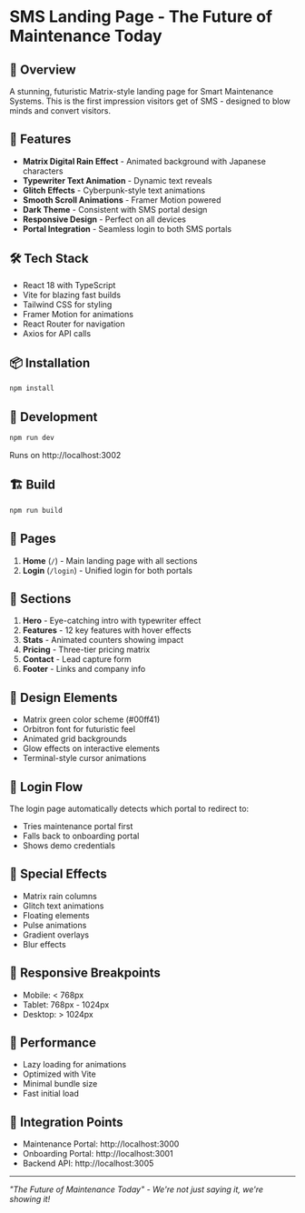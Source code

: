 # SMS Landing Page - The Future of Maintenance Today

## 🚀 Overview
A stunning, futuristic Matrix-style landing page for Smart Maintenance Systems. This is the first impression visitors get of SMS - designed to blow minds and convert visitors.

## 🎨 Features
- **Matrix Digital Rain Effect** - Animated background with Japanese characters
- **Typewriter Text Animation** - Dynamic text reveals
- **Glitch Effects** - Cyberpunk-style text animations
- **Smooth Scroll Animations** - Framer Motion powered
- **Dark Theme** - Consistent with SMS portal design
- **Responsive Design** - Perfect on all devices
- **Portal Integration** - Seamless login to both SMS portals

## 🛠️ Tech Stack
- React 18 with TypeScript
- Vite for blazing fast builds
- Tailwind CSS for styling
- Framer Motion for animations
- React Router for navigation
- Axios for API calls

## 📦 Installation
```bash
npm install
```

## 🚀 Development
```bash
npm run dev
```
Runs on http://localhost:3002

## 🏗️ Build
```bash
npm run build
```

## 📄 Pages
1. **Home** (`/`) - Main landing page with all sections
2. **Login** (`/login`) - Unified login for both portals

## 🎯 Sections
1. **Hero** - Eye-catching intro with typewriter effect
2. **Features** - 12 key features with hover effects
3. **Stats** - Animated counters showing impact
4. **Pricing** - Three-tier pricing matrix
5. **Contact** - Lead capture form
6. **Footer** - Links and company info

## 🎨 Design Elements
- Matrix green color scheme (#00ff41)
- Orbitron font for futuristic feel
- Animated grid backgrounds
- Glow effects on interactive elements
- Terminal-style cursor animations

## 🔐 Login Flow
The login page automatically detects which portal to redirect to:
- Tries maintenance portal first
- Falls back to onboarding portal
- Shows demo credentials

## 🌟 Special Effects
- Matrix rain columns
- Glitch text animations
- Floating elements
- Pulse animations
- Gradient overlays
- Blur effects

## 📱 Responsive Breakpoints
- Mobile: < 768px
- Tablet: 768px - 1024px
- Desktop: > 1024px

## 🚀 Performance
- Lazy loading for animations
- Optimized with Vite
- Minimal bundle size
- Fast initial load

## 🔗 Integration Points
- Maintenance Portal: http://localhost:3000
- Onboarding Portal: http://localhost:3001
- Backend API: http://localhost:3005

---

*"The Future of Maintenance Today" - We're not just saying it, we're showing it!*